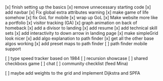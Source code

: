 [x] finish setting up the basics
[x] remove unnecessary starting code
[x] add navbar
[x] Fix global extra attributes warning
[x] make game of life somehow
[x] fix GoL for mobile
[x] wrap up GoL
[x] Make website more like a portfolio
[x] visitor tracking (GA)
[x] graph animation on back of homeback
[x] add a divisor to landing
[x] add resume
[x] add technical skill sets
[x] add interactivity to down arrow in landing page
[x] make simpleGrid look nicer
[x] add algo explanation to path finder
[x] get all the other base algos working
[x] add preset maps to path finder
[ ] path finder mobile support

[ ] type speed tracker based on 1984
[ ] recursion showcase
[ ] shared checkboxs game
[ ] chat
[ ] community checklist (feed Mina)

[ ] maybe add weights to the grid and implement Dijkstra and SPFA
